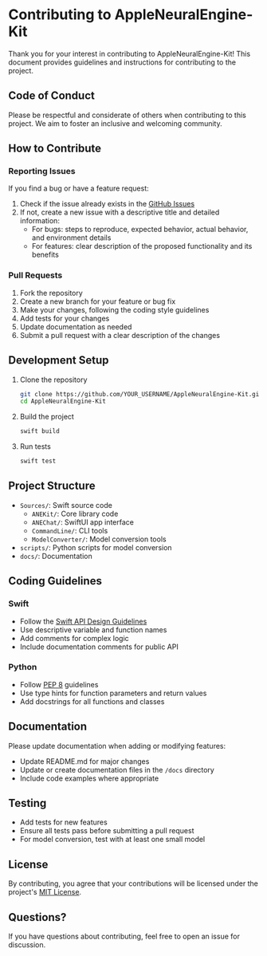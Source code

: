 # Contributing to AppleNeuralEngine-Kit

Thank you for your interest in contributing to AppleNeuralEngine-Kit! This document provides guidelines and instructions for contributing to the project.

## Code of Conduct

Please be respectful and considerate of others when contributing to this project. We aim to foster an inclusive and welcoming community.

## How to Contribute

### Reporting Issues

If you find a bug or have a feature request:

1. Check if the issue already exists in the [GitHub Issues](https://github.com/YOUR_USERNAME/AppleNeuralEngine-Kit/issues)
2. If not, create a new issue with a descriptive title and detailed information:
   - For bugs: steps to reproduce, expected behavior, actual behavior, and environment details
   - For features: clear description of the proposed functionality and its benefits

### Pull Requests

1. Fork the repository
2. Create a new branch for your feature or bug fix
3. Make your changes, following the coding style guidelines
4. Add tests for your changes
5. Update documentation as needed
6. Submit a pull request with a clear description of the changes

## Development Setup

1. Clone the repository
   ```bash
   git clone https://github.com/YOUR_USERNAME/AppleNeuralEngine-Kit.git
   cd AppleNeuralEngine-Kit
   ```

2. Build the project
   ```bash
   swift build
   ```

3. Run tests
   ```bash
   swift test
   ```

## Project Structure

- `Sources/`: Swift source code
  - `ANEKit/`: Core library code
  - `ANEChat/`: SwiftUI app interface
  - `CommandLine/`: CLI tools
  - `ModelConverter/`: Model conversion tools
- `scripts/`: Python scripts for model conversion
- `docs/`: Documentation

## Coding Guidelines

### Swift

- Follow the [Swift API Design Guidelines](https://swift.org/documentation/api-design-guidelines/)
- Use descriptive variable and function names
- Add comments for complex logic
- Include documentation comments for public API

### Python

- Follow [PEP 8](https://www.python.org/dev/peps/pep-0008/) guidelines
- Use type hints for function parameters and return values
- Add docstrings for all functions and classes

## Documentation

Please update documentation when adding or modifying features:

- Update README.md for major changes
- Update or create documentation files in the `/docs` directory
- Include code examples where appropriate

## Testing

- Add tests for new features
- Ensure all tests pass before submitting a pull request
- For model conversion, test with at least one small model

## License

By contributing, you agree that your contributions will be licensed under the project's [MIT License](../LICENSE).

## Questions?

If you have questions about contributing, feel free to open an issue for discussion.